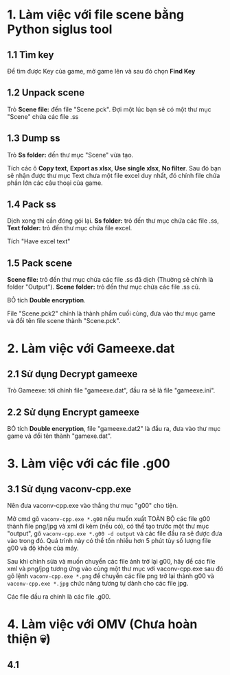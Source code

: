 # 1. Làm việc với file scene bằng Python siglus tool

## 1.1 Tìm key 
		
Để tìm được Key của game, mở game lên và sau đó chọn **Find Key**
	
	
## 1.2 Unpack scene
	
Trỏ **Scene file:** đến file "Scene.pck". Đợi một lúc bạn sẽ có một thư mục "Scene" chứa các file .ss
		
		
## 1.3 Dump ss
		
Trỏ **Ss folder:** đến thư mục "Scene" vừa tạo.
	
Tích các ô **Copy text**, **Export as xlsx**, **Use single xlsx**, **No filter**. Sau đó bạn sẽ nhận được thư mục Text chưa một file excel duy nhất, đó chính file chứa phần lớn các câu thoại của game.
	
	
## 1.4 Pack ss
		
Dịch xong thì cần đóng gói lại. **Ss folder:** trỏ đến thư mục chứa các file .ss, **Text folder:** trỏ đến thư mục chứa file excel.
	
Tích "Have excel text"
	
	
## 1.5 Pack scene
		
**Scene file:** trỏ đến thư mục chứa các file .ss đã dịch (Thường sẽ chính là folder "Output"). **Scene folder:** trỏ đến thư mục chứa các file .ss cũ.
	
BỎ tích **Double encryption**.
	
File "Scene.pck2" chính là thành phẩm cuối cùng, đưa vào thư mục game và đổi tên file scene thành "Scene.pck".



# 2. Làm việc với Gameexe.dat
	
## 2.1 Sử dụng Decrypt gameexe
	
Trỏ Gameexe: tới chính file "gameexe.dat", đầu ra sẽ là file "gameexe.ini".
	
	
## 2.2 Sử dụng Encrypt gameexe
	
BỎ tích **Double encryption**, file "gameexe.dat2" là đầu ra, đưa vào thư mục game và đổi tên thành "gamexe.dat".



# 3. Làm việc với các file .g00

## 3.1 Sử dụng vaconv-cpp.exe
		
Nên đưa vaconv-cpp.exe vào thẳng thư mục "g00" cho tiện.
		
Mở cmd gõ `vaconv-cpp.exe *.g00` nếu muốn xuất TOÀN BỘ các file g00 thành file png/jpg và xml đi kèm (nếu có), có thể tạo trước một thư mục "output", gõ `vaconv-cpp.exe *.g00 -d output` và các file đầu ra sẽ được đưa vào trong đó. Quá trình này có thể tốn nhiều hơn 5 phút tùy số lượng file g00 và độ khỏe của máy.
		
Sau khi chỉnh sửa và muốn chuyển các file ảnh trở lại g00, hãy để các file xml và png/jpg tương ứng vào cùng một thư mục với vaconv-cpp.exe sau đó gõ lệnh `vaconv-cpp.exe *.png` để chuyển các file png trở lại thành g00 và `vaconv-cpp.exe *.jpg` chức năng tương tự dành cho các file jpg.
		
Các file đầu ra chính là các file .g00.



# 4. Làm việc với OMV (Chưa hoàn thiện :skull:)
## 4.1 
